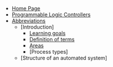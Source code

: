 * [Home Page](README.md)
* [Programmable Logic Controllers](books/programmable_logic_controllers/README.md)
* [Abbreviations](books/programmable_logic_controllers/abbreviations.md)
	* [Introduction]
		* [Learning goals](books/programmable_logic_controllers/chapter1/learning_goals.md)
		* [Definition of terms](books/programmable_logic_controllers/chapter1/definition_of_terms.md)
		* [Areas](books/programmable_logic_controllers/chapter1/areas.md)
		* [Process types]
	* [Structure of an automated system]